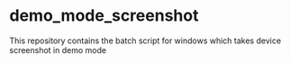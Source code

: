 # demo_mode_screenshot
This repository contains the batch script for windows which takes device screenshot in demo mode
